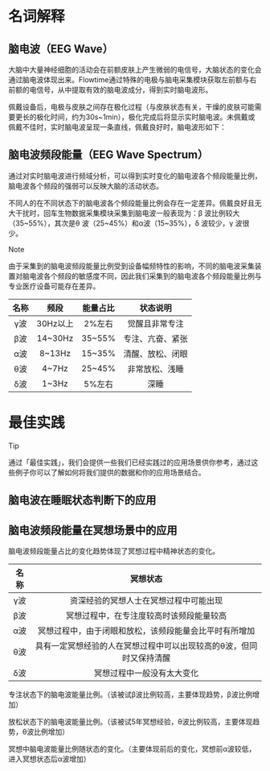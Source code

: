 # 名词解释
## 脑电波（EEG Wave）
大脑中大量神经细胞的活动会在前额皮肤上产生微弱的电信号，大脑状态的变化会通过脑电波体现出来。Flowtime通过特殊的电极与脑电采集模块获取左前额与右前额的电信号，从中提取有效的脑电波成分，得到实时脑电波形。

佩戴设备后，电极与皮肤之间存在极化过程（与皮肤状态有关，干燥的皮肤可能需要更长的极化时间，约为30s~1min），极化完成后将显示实时脑电波。未佩戴或佩戴不佳时，实时脑电波呈现一条直线，佩戴良好时，脑电波形如下：

## 脑电波频段能量（EEG Wave Spectrum）
通过对实时脑电波进行频域分析，可以得到实时变化的脑电波各个频段能量比例，脑电波各个频段的强弱可以反映大脑的活动状态。

不同人的在不同状态下的脑电波各个频段能量比例会存在一定差异。佩戴良好且无大干扰时，回车生物数据采集模块采集到脑电波一般表现为：β 波比例较大（35~55%），其次是θ 波（25~45%）和α波（15~35%），δ 波较少，γ 波很少。

> [!NOTE]
> 由于采集到的脑电波频段能量比例受到设备幅频特性的影响，不同的脑电波采集装置对脑电波各个频段的敏感度不同，因此我们采集到的脑电波各个频段能量比例与专业医疗设备可能存在差异。

名称 | 频段 | 能量占比 | 状态说明
| :---: | :---: | :---: | :---: | 
γ波 | 30Hz以上 | 2%左右 | 觉醒且非常专注
β波 | 14~30Hz | 35~55% | 专注、亢奋、紧张 
α波 | 8~13Hz | 15~35% | 清醒、放松、闭眼 
θ波 | 4~7Hz | 25~45% | 非常放松、浅睡 
δ波 | 1~3Hz | 5%左右 | 深睡 

# 最佳实践
> [!TIP]
> 通过「最佳实践」，我们会提供一些我们已经实践过的应用场景供你参考，通过这些例子你可以了解如何将我们提供的数据和你的应用场景结合。

## 脑电波在睡眠状态判断下的应用

## 脑电波频段能量在冥想场景中的应用
脑电波频段能量占比的变化趋势体现了冥想过程中精神状态的变化。

名称 | 冥想状态
| :---: | :---: |
 γ波 | 资深经验的冥想人士在冥想过程中可能出现
 β波 | 冥想过程中，在专注度较高时该频段能量较高
 α波 | 冥想过程中，由于闭眼和放松，该频段能量会比平时有所增加
 θ波 | 具有一定冥想经验的人在冥想过程中可以出现较高的θ波，但同时又保持清醒
 δ波 | 冥想过程中一般没有太大变化
 
专注状态下的脑电波能量比例。（该被试β波比例较高，主要体现趋势，β波比例增加）
 
放松状态下的脑电波能量比例。（该被试5年冥想经验，θ波比例较高，主要体现趋势，θ波比例增加）

冥想中脑电波能量比例随状态的变化。（主要体现前后的变化，冥想前α波较低，进入冥想状态后α波增加）